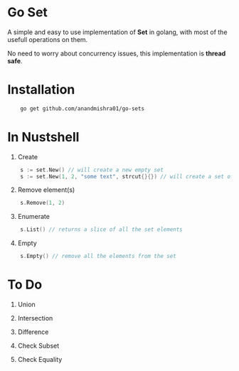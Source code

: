 # Go Set

A simple and easy to use implementation of **Set** in golang, with most of the usefull operations on them. 

No need to worry about concurrency issues, this implementation is **thread safe**.

# Installation

```sh
    go get github.com/anandmishra01/go-sets
```

# In Nustshell

1. Create

```go
    s := set.New() // will create a new empty set
    s := set.New(1, 2, "some text", strcut{}{}) // will create a set of few objects
```

2. Remove element(s)

```go
    s.Remove(1, 2)
```

3. Enumerate

```go
    s.List() // returns a slice of all the set elements
```

4. Empty

```go
    s.Empty() // remove all the elements from the set
```

# To Do

1. Union

2. Intersection

3. Difference

4. Check Subset

5. Check Equality
